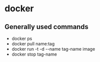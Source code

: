 # docker

## Generally used commands
- docker ps
- docker pull name:tag
- docker run -t -d --name tag-name image
- docker stop tag-name